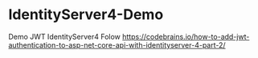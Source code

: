 # IdentityServer4-Demo
Demo JWT IdentityServer4
Folow https://codebrains.io/how-to-add-jwt-authentication-to-asp-net-core-api-with-identityserver-4-part-2/
